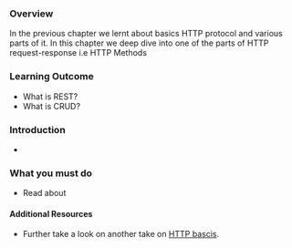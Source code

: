 ### Overview
In the previous chapter we lernt about basics HTTP protocol and various parts of it. In this chapter we deep dive into one of the parts of HTTP request-response i.e HTTP Methods

### Learning Outcome
- What is REST?
- What is CRUD?

### Introduction
- 

### What you must do
- Read about 


#### Additional Resources
- Further take a look on another take on [HTTP bascis](hhttps://www.ntu.edu.sg/home/ehchua/programming/webprogramming/HTTP_Basics.html).




